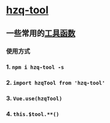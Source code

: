 # [hzq-tool](https://github.com/MrHzq/hzq-tool)

## 一些常用的[工具函数](https://github.com/MrHzq/hzq-tool/blob/master/validator.js)

### 使用方式

### 1. `npm i hzq-tool -s`

### 2. `import hzqTool from 'hzq-tool'`

### 3. `Vue.use(hzqTool)`

### 4. `this.$tool.**()`
